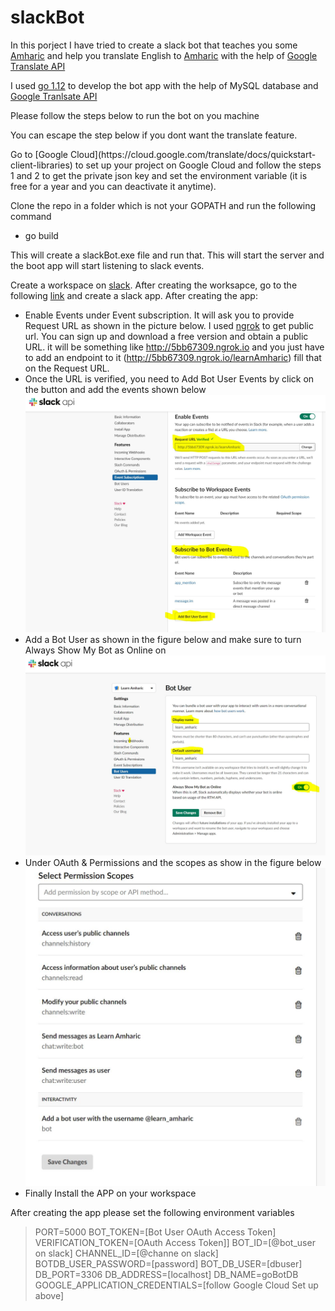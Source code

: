 # slackBot
In this porject I have tried to create a slack bot that teaches you some [Amharic](https://en.wikipedia.org/wiki/Amharic) and help you translate English to [Amharic](https://en.wikipedia.org/wiki/Amharic) with the help of [Google Translate API](https://cloud.google.com/translate/docs/)

I used [go 1.12](https://golang.org/dl/) to develop the bot app with the help of MySQL database and [Google Tranlsate API](https://cloud.google.com/translate/docs/)

Please follow the steps below to run the bot on you machine

You can escape the step below if you dont want the translate feature.
<p>Go to [Google Cloud](https://cloud.google.com/translate/docs/quickstart-client-libraries) to set up your project on Google Cloud and follow the steps 1 and 2 to get the private json key and set the environment variable (it is free for a year and you can deactivate it anytime).<p>

Clone the repo in a folder which is not your GOPATH and run the following command

- go build

This will create a slackBot.exe file and run that. This will start the server and the boot app will start listening to slack events. 

Create a workspace on [slack](https://slack.com/create#email). After creating the worksapce, go to the following [link](https://api.slack.com/apps) and create a slack app.
After creating the app:
- Enable Events under Event subscription. It will ask you to provide Request URL as shown in the picture below. I used [ngrok](https://ngrok.com/) to get public url. You can sign up and download a free version and obtain a public URL. it will be something like http://5bb67309.ngrok.io and you just have to add an endpoint to it (http://5bb67309.ngrok.io/learnAmharic) fill that on the Request URL.
- Once the URL is verified, you need to Add Bot User Events by click on the button and add the events shown below
 ![Enable Event](https://github.com/hailetotaw/slackBot/blob/master/EnableEvent.JPG)
- Add a Bot User as shown in the figure below and make sure to turn Always Show My Bot as Online on 
![Bot User](https://github.com/hailetotaw/slackBot/blob/master/BotUser.JPG)
- Under OAuth & Permissions and the scopes as show in the figure below
![Scope](https://github.com/hailetotaw/slackBot/blob/master/Scopes.JPG)
- Finally Install the APP on your workspace

After creating the app please set the following environment variables

>PORT=5000
>BOT_TOKEN=[Bot User OAuth Access Token]
>VERIFICATION_TOKEN=[OAuth Access Token]]
>BOT_ID=[@bot_user on slack]
>CHANNEL_ID=[@channe on slack]
>BOTDB_USER_PASSWORD=[password]
>BOT_DB_USER=[dbuser]
>DB_PORT=3306
>DB_ADDRESS=[localhost]
>DB_NAME=goBotDB
>GOOGLE_APPLICATION_CREDENTIALS=[follow Google Cloud Set up above]
